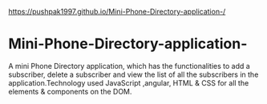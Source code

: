 https://pushpak1997.github.io/Mini-Phone-Directory-application-/
# Mini-Phone-Directory-application-
A mini Phone Directory application, which has the functionalities to add a subscriber, delete a subscriber and view the list of all the subscribers in the application.Technology used JavaScript ,angular, HTML &amp; CSS for all the elements &amp; components on the DOM.
